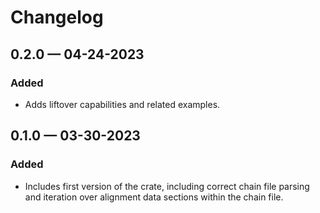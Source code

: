 # Changelog

## 0.2.0 — 04-24-2023

### Added

* Adds liftover capabilities and related examples.

## 0.1.0 — 03-30-2023

### Added

* Includes first version of the crate, including correct chain file parsing and
  iteration over alignment data sections within the chain file.